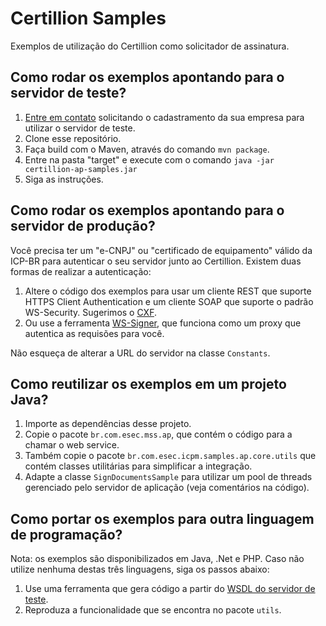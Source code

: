 # Certillion Samples

Exemplos de utilização do Certillion como solicitador de assinatura.

## Como rodar os exemplos apontando para o servidor de teste?

1. [Entre em contato](https://certillion.com/contato) solicitando o cadastramento da sua empresa para utilizar o servidor de teste.
1. Clone esse repositório.
1. Faça build com o Maven, através do comando `mvn package`.
1. Entre na pasta "target" e execute com o comando `java -jar certillion-ap-samples.jar`
1. Siga as instruções.

## Como rodar os exemplos apontando para o servidor de produção?

Você precisa ter um "e-CNPJ" ou "certificado de equipamento" válido da ICP-BR para autenticar o seu servidor junto ao Certillion. Existem duas formas de realizar a autenticação:

1. Altere o código dos exemplos para usar um cliente REST que suporte HTTPS Client Authentication e um cliente SOAP que suporte o padrão WS-Security. Sugerimos o [CXF](https://cxf.apache.org).
1. Ou use a ferramenta [WS-Signer](https://download.certillion.com/ws-signer), que funciona como um proxy que autentica as requisões para você.

Não esqueça de alterar a URL do servidor na classe `Constants`.

## Como reutilizar os exemplos em um projeto Java?

1. Importe as dependências desse projeto.
1. Copie o pacote `br.com.esec.mss.ap`, que contém o código para a chamar o web service.
1. Também copie o pacote `br.com.esec.icpm.samples.ap.core.utils` que contém classes utilitárias para simplificar a integração.
1. Adapte a classe `SignDocumentsSample` para utilizar um pool de threads gerenciado pelo servidor de aplicação (veja comentários na código).

## Como portar os exemplos para outra linguagem de programação?

Nota: os exemplos são disponibilizados em Java, .Net e PHP. Caso não utilize nenhuma destas três linguagens, siga os passos abaixo:

1. Use uma ferramenta que gera código a partir do [WSDL do servidor de teste](http://labs.certillion.com/mss/SignatureService/SignatureEndpointBean.wsdl).
1. Reproduza a funcionalidade que se encontra no pacote `utils`.
